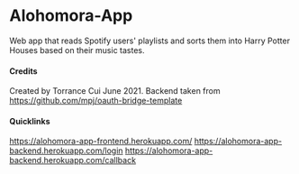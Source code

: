 # Alohomora-App
Web app that reads Spotify users' playlists and sorts them into Harry Potter Houses based on their music tastes.

#### Credits

Created by Torrance Cui June 2021.
Backend taken from https://github.com/mpj/oauth-bridge-template

#### Quicklinks

https://alohomora-app-frontend.herokuapp.com/
https://alohomora-app-backend.herokuapp.com/login
https://alohomora-app-backend.herokuapp.com/callback
